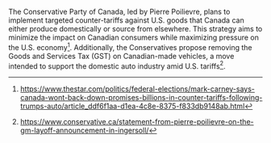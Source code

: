 The Conservative Party of Canada, led by Pierre Poilievre, plans to implement targeted counter-tariffs against U.S. goods that Canada can either produce domestically or source from elsewhere. This strategy aims to minimize the impact on Canadian consumers while maximizing pressure on the U.S. economy[^1]. Additionally, the Conservatives propose removing the Goods and Services Tax (GST) on Canadian-made vehicles, a move intended to support the domestic auto industry amid U.S. tariffs[^2].

[^1]: https://www.thestar.com/politics/federal-elections/mark-carney-says-canada-wont-back-down-promises-billions-in-counter-tariffs-following-trumps-auto/article_ddf6f1aa-d1ea-4c8e-8375-f833db9148ab.html  
[^2]: https://www.conservative.ca/statement-from-pierre-poilievre-on-the-gm-layoff-announcement-in-ingersoll/
